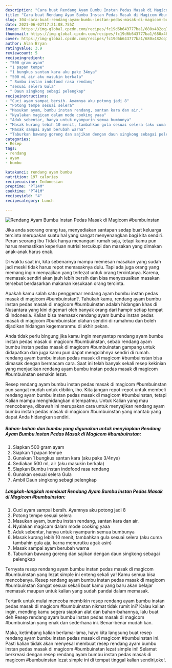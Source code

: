 ```yaml
---
description: "Cara buat Rendang Ayam Bumbu Instan Pedas Masak di Magicom #bumbuinstan Sederhana dan Mudah Dibuat"
title: "Cara buat Rendang Ayam Bumbu Instan Pedas Masak di Magicom #bumbuinstan Sederhana dan Mudah Dibuat"
slug: 304-cara-buat-rendang-ayam-bumbu-instan-pedas-masak-di-magicom-bumbuinstan-sederhana-dan-mudah-dibuat
date: 2021-06-02T17:21:08.755Z
image: https://img-global.cpcdn.com/recipes/fc19d6b643777ba1/680x482cq70/rendang-ayam-bumbu-instan-pedas-masak-di-magicom-bumbuinstan-foto-resep-utama.jpg
thumbnail: https://img-global.cpcdn.com/recipes/fc19d6b643777ba1/680x482cq70/rendang-ayam-bumbu-instan-pedas-masak-di-magicom-bumbuinstan-foto-resep-utama.jpg
cover: https://img-global.cpcdn.com/recipes/fc19d6b643777ba1/680x482cq70/rendang-ayam-bumbu-instan-pedas-masak-di-magicom-bumbuinstan-foto-resep-utama.jpg
author: Alan Bryan
ratingvalue: 3.9
reviewcount: 5
recipeingredient:
- "500 gram ayam"
- "1 papan tempe"
- "1 bungkus santan kara aku pake 34nya"
- "500 mL air aku masukin berkala"
- " Bumbu instan indofood rasa rendang"
- "sesuai selera Gula"
- " Daun singkong sebagi pelengkap"
recipeinstructions:
- "Cuci ayam sampai bersih. Ayamnya aku potong jadi 8"
- "Potong tempe sesuai selera"
- "Masukan ayam, bumbu instan rendang, santan kara dan air."
- "Nyalakan magicam dalam mode cooking yaaa"
- "Aduk sebentar, hanya untuk nyampurin semua bumbunya"
- "Masak kurang lebih 10 menit, tambahkan gula sesuai selera (aku cuma tambahin gula aja, karna menurutku agak asin)"
- "Masak sampai ayam berubah warna"
- "Taburkan bawang goreng dan sajikan dengan daun singkong sebagai pelengkap"
categories:
- Resep
tags:
- rendang
- ayam
- bumbu

katakunci: rendang ayam bumbu 
nutrition: 197 calories
recipecuisine: Indonesian
preptime: "PT14M"
cooktime: "PT41M"
recipeyield: "4"
recipecategory: Lunch

---
```



![Rendang Ayam Bumbu Instan Pedas Masak di Magicom #bumbuinstan](https://img-global.cpcdn.com/recipes/fc19d6b643777ba1/680x482cq70/rendang-ayam-bumbu-instan-pedas-masak-di-magicom-bumbuinstan-foto-resep-utama.jpg)

Jika anda seorang orang tua, menyediakan santapan sedap buat keluarga tercinta merupakan suatu hal yang sangat menyenangkan bagi kita sendiri. Peran seorang ibu Tidak hanya menangani rumah saja, tetapi kamu pun harus memastikan keperluan nutrisi tercukupi dan masakan yang dimakan anak-anak harus enak.

Di waktu  saat ini, kita sebenarnya mampu memesan masakan yang sudah jadi meski tidak harus repot memasaknya dulu. Tapi ada juga orang yang memang ingin menyajikan yang terlezat untuk orang tercintanya. Karena, memasak sendiri akan jauh lebih bersih dan bisa menyesuaikan masakan tersebut berdasarkan makanan kesukaan orang tercinta. 



Apakah kamu salah satu penggemar rendang ayam bumbu instan pedas masak di magicom #bumbuinstan?. Tahukah kamu, rendang ayam bumbu instan pedas masak di magicom #bumbuinstan adalah hidangan khas di Nusantara yang kini digemari oleh banyak orang dari hampir setiap tempat di Indonesia. Kalian bisa memasak rendang ayam bumbu instan pedas masak di magicom #bumbuinstan olahan sendiri di rumahmu dan boleh dijadikan hidangan kegemaranmu di akhir pekan.

Anda tidak perlu bingung jika kamu ingin menyantap rendang ayam bumbu instan pedas masak di magicom #bumbuinstan, sebab rendang ayam bumbu instan pedas masak di magicom #bumbuinstan gampang untuk didapatkan dan juga kamu pun dapat mengolahnya sendiri di rumah. rendang ayam bumbu instan pedas masak di magicom #bumbuinstan bisa dimasak dengan bermacam cara. Saat ini telah banyak sekali resep kekinian yang menjadikan rendang ayam bumbu instan pedas masak di magicom #bumbuinstan semakin lezat.

Resep rendang ayam bumbu instan pedas masak di magicom #bumbuinstan pun sangat mudah untuk dibikin, lho. Kita jangan repot-repot untuk membeli rendang ayam bumbu instan pedas masak di magicom #bumbuinstan, tetapi Kalian mampu menghidangkan ditempatmu. Untuk Kalian yang mau mencobanya, dibawah ini merupakan cara untuk menyajikan rendang ayam bumbu instan pedas masak di magicom #bumbuinstan yang mantab yang dapat Anda hidangkan sendiri.

<!--inarticleads1-->

##### Bahan-bahan dan bumbu yang digunakan untuk menyiapkan Rendang Ayam Bumbu Instan Pedas Masak di Magicom #bumbuinstan:

1. Siapkan 500 gram ayam
1. Siapkan 1 papan tempe
1. Gunakan 1 bungkus santan kara (aku pake 3/4nya)
1. Sediakan 500 mL air (aku masukin berkala)
1. Siapkan  Bumbu instan indofood rasa rendang
1. Gunakan sesuai selera Gula
1. Ambil  Daun singkong sebagi pelengkap




<!--inarticleads2-->

##### Langkah-langkah membuat Rendang Ayam Bumbu Instan Pedas Masak di Magicom #bumbuinstan:

1. Cuci ayam sampai bersih. Ayamnya aku potong jadi 8
1. Potong tempe sesuai selera
1. Masukan ayam, bumbu instan rendang, santan kara dan air.
1. Nyalakan magicam dalam mode cooking yaaa
1. Aduk sebentar, hanya untuk nyampurin semua bumbunya
1. Masak kurang lebih 10 menit, tambahkan gula sesuai selera (aku cuma tambahin gula aja, karna menurutku agak asin)
1. Masak sampai ayam berubah warna
1. Taburkan bawang goreng dan sajikan dengan daun singkong sebagai pelengkap




Ternyata resep rendang ayam bumbu instan pedas masak di magicom #bumbuinstan yang lezat simple ini enteng sekali ya! Kamu semua bisa mencobanya. Resep rendang ayam bumbu instan pedas masak di magicom #bumbuinstan Sangat sesuai sekali buat kamu yang baru akan belajar memasak maupun untuk kalian yang sudah pandai dalam memasak.

Tertarik untuk mulai mencoba membikin resep rendang ayam bumbu instan pedas masak di magicom #bumbuinstan nikmat tidak rumit ini? Kalau kalian ingin, mending kamu segera siapkan alat dan bahan-bahannya, lalu buat deh Resep rendang ayam bumbu instan pedas masak di magicom #bumbuinstan yang enak dan sederhana ini. Benar-benar mudah kan. 

Maka, ketimbang kalian berlama-lama, hayo kita langsung buat resep rendang ayam bumbu instan pedas masak di magicom #bumbuinstan ini. Pasti kalian tiidak akan menyesal membuat resep rendang ayam bumbu instan pedas masak di magicom #bumbuinstan lezat simple ini! Selamat berkreasi dengan resep rendang ayam bumbu instan pedas masak di magicom #bumbuinstan lezat simple ini di tempat tinggal kalian sendiri,oke!.

